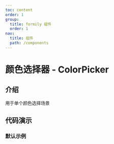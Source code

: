 ```yaml
---
toc: content
order: 1
group:
  title: formily 组件
  order: 1
nav:
  title: 组件
  path: /components
---
```


# 颜色选择器 - ColorPicker

## 介绍

用于单个颜色选择场景

## 代码演示

### 默认示例

<code src="./demos/default.tsx"></code>

<API></API>

